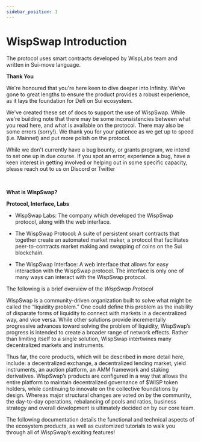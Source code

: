 ```yaml
---
sidebar_position: 1
---
```


WispSwap Introduction
=====================

The protocol uses smart contracts developed by WispLabs team and written in Sui-move language.

**Thank You**

We're honoured that you're here keen to dive deeper into Infinity. We've gone to great lengths to ensure the product provides a robust experience, as it lays the foundation for Defi on Sui ecosystem.

We've created these set of docs to support the use of WispSwap. While we're building note that there may be some inconsistencies between what you read here, and what is available on the protocol. There may also be some errors (sorry!). We thank you for your patience as we get up to speed (i.e. Mainnet) and put more polish on the protocol.

While we don't currently have a bug bounty, or grants program, we intend to set one up in due course. If you spot an error, experience a bug, have a keen interest in getting involved or helping out in some specific capacity, please reach out to us on Discord or Twitter

​

**What is WispSwap?**

**Protocol, Interface, Labs**

*   WispSwap Labs: The company which developed the WispSwap protocol, along with the web interface.
    

*   The WispSwap Protocol: A suite of persistent smart contracts that together create an automated market maker, a protocol that facilitates peer-to-contracts market making and swapping of coins on the Sui blockchain.
    

*   The WispSwap Interface: A web interface that allows for easy interaction with the WispSwap protocol. The interface is only one of many ways can interact with the WispSwap protocol.
    

The following is a brief overview of the _WispSwap Protocol_

WispSwap is a community-driven organization built to solve what might be called the “liquidity problem.” One could define this problem as the inability of disparate forms of liquidity to connect with markets in a decentralized way, and vice versa. While other solutions provide incrementally progressive advances toward solving the problem of liquidity, WispSwap’s progress is intended to create a broader range of network effects. Rather than limiting itself to a single solution, WispSwap intertwines many decentralized markets and instruments.

Thus far, the core products, which will be described in more detail here, include: a decentralized exchange, a decentralized lending market, yield instruments, an auction platform, an AMM framework and staking derivatives. WispSwap’s products are configured in a way that allows the entire platform to maintain decentralized governance of $WISP token holders, while continuing to innovate on the collective foundations by design. Whereas major structural changes are voted on by the community, the day-to-day operations, rebalancing of pools and ratios, business strategy and overall development is ultimately decided on by our core team.

The following documentation details the functional and technical aspects of the ecosystem products, as well as customized tutorials to walk you through all of WispSwap’s exciting features!